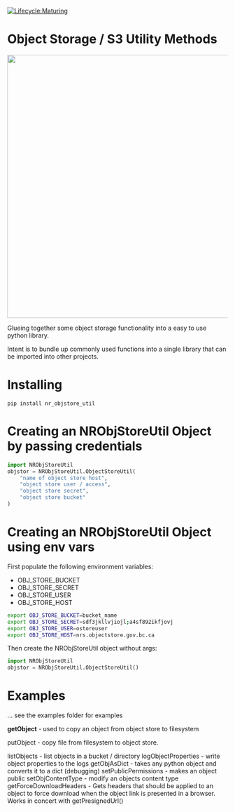 [![Lifecycle:Maturing](https://img.shields.io/badge/Lifecycle-Maturing-007EC6)](<Redirect-URL>)

# Object Storage / S3 Utility Methods

<img src="https://lh3.googleusercontent.com/pw/AM-JKLV5unOdDuG_o7QwVYaiUCaFePQtcVWxPMJekkMNgQzVxKfkir0Akv9adldYQQTLVPW1W0O5Aov_Ep-v6HFcA6EwL3olmrkQW9Tm5k96K9Iv8uZAnrzc68vWIIs8gRt_wahaTmEv-XF1W9pxAygsesPHzw=w1292-h792-no?authuser=0" width="600">

Glueing together some object storage functionality into a
easy to use python library.

Intent is to bundle up commonly used functions into a single
library that can be imported into other projects.

# Installing

`pip install nr_objstore_util`

# Creating an NRObjStoreUtil Object by passing credentials

```python
import NRObjStoreUtil
objstor = NRObjStoreUtil.ObjectStoreUtil(
    "name of object store host",
    "object store user / access",
    "object store secret",
    "object store bucket"
)
```

# Creating an NRObjStoreUtil Object using env vars

First populate the following environment variables:
* OBJ_STORE_BUCKET
* OBJ_STORE_SECRET
* OBJ_STORE_USER
* OBJ_STORE_HOST

```bash
export OBJ_STORE_BUCKET=bucket_name
export OBJ_STORE_SECRET=sdf3jkllvjiojl;a4sf892ikfjovj
export OBJ_STORE_USER=ostoreuser
export OBJ_STORE_HOST=nrs.objectstore.gov.bc.ca
```


Then create the NRObjStoreUtil object without args:
```python
import NRObjStoreUtil
objstor = NRObjStoreUtil.ObjectStoreUtil()
```

# Examples

... see the examples folder for examples

**getObject** - used to copy an object from object store to filesystem

putObject - copy file from filesystem to object store.

listObjects - list objects in a bucket / directory
logObjectProperties - write object properties to the logs
getObjAsDict - takes any python object and converts it to a dict (debugging)
setPublicPermissions - makes an object public
setObjContentType - modify an objects content type
getForceDownloadHeaders - Gets headers that should be applied to an object to
                          force download when the object link is presented in
                          a browser.  Works in concert with getPresignedUrl()

